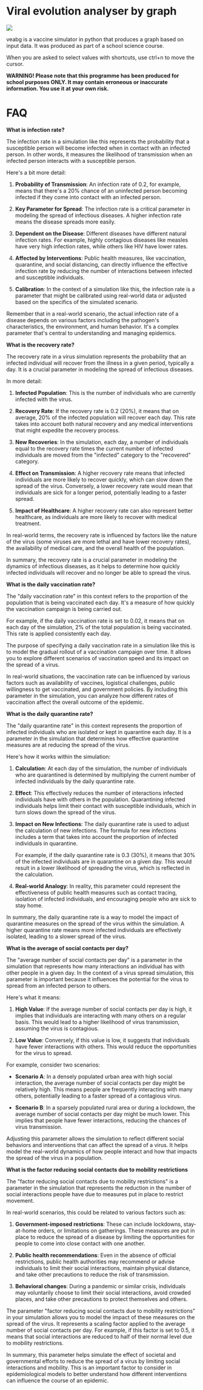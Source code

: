 # Viral evolution analyser by graph 
<a> <img src='https://raw.githubusercontent.com/Malwprotector/veabg/main/illustration.png'></img></a>

veabg is a vaccine simulator in python that produces a graph based on input data. It was produced as part of a school science course.

When you are asked to select values with shortcuts, use ctrl+n to move the cursor.

<strong>WARNING! Please note that this programme has been produced for school purposes ONLY. It may contain erroneous or inaccurate information. You use it at your own risk.</strong>

# FAQ

<strong>What is infection rate?</strong>


The infection rate in a simulation like this represents the probability that a susceptible person will become infected when in contact with an infected person. In other words, it measures the likelihood of transmission when an infected person interacts with a susceptible person.

Here's a bit more detail:

1. **Probability of Transmission**: An infection rate of 0.2, for example, means that there's a 20% chance of an uninfected person becoming infected if they come into contact with an infected person.

2. **Key Parameter for Spread**: The infection rate is a critical parameter in modeling the spread of infectious diseases. A higher infection rate means the disease spreads more easily.

3. **Dependent on the Disease**: Different diseases have different natural infection rates. For example, highly contagious diseases like measles have very high infection rates, while others like HIV have lower rates.

4. **Affected by Interventions**: Public health measures, like vaccination, quarantine, and social distancing, can directly influence the effective infection rate by reducing the number of interactions between infected and susceptible individuals.

5. **Calibration**: In the context of a simulation like this, the infection rate is a parameter that might be calibrated using real-world data or adjusted based on the specifics of the simulated scenario.

Remember that in a real-world scenario, the actual infection rate of a disease depends on various factors including the pathogen's characteristics, the environment, and human behavior. It's a complex parameter that's central to understanding and managing epidemics.

<strong>What is the recovery rate?</strong>


The recovery rate in a virus simulation represents the probability that an infected individual will recover from the illness in a given period, typically a day. It is a crucial parameter in modeling the spread of infectious diseases.

In more detail:

1. **Infected Population**: This is the number of individuals who are currently infected with the virus.

2. **Recovery Rate**: If the recovery rate is 0.2 (20%), it means that on average, 20% of the infected population will recover each day. This rate takes into account both natural recovery and any medical interventions that might expedite the recovery process.

3. **New Recoveries**: In the simulation, each day, a number of individuals equal to the recovery rate times the current number of infected individuals are moved from the "infected" category to the "recovered" category.

4. **Effect on Transmission**: A higher recovery rate means that infected individuals are more likely to recover quickly, which can slow down the spread of the virus. Conversely, a lower recovery rate would mean that individuals are sick for a longer period, potentially leading to a faster spread.

5. **Impact of Healthcare**: A higher recovery rate can also represent better healthcare, as individuals are more likely to recover with medical treatment.

In real-world terms, the recovery rate is influenced by factors like the nature of the virus (some viruses are more lethal and have lower recovery rates), the availability of medical care, and the overall health of the population.

In summary, the recovery rate is a crucial parameter in modeling the dynamics of infectious diseases, as it helps to determine how quickly infected individuals will recover and no longer be able to spread the virus.

<strong>What is the daily vaccination rate?</strong>


The "daily vaccination rate" in this context refers to the proportion of the population that is being vaccinated each day. It's a measure of how quickly the vaccination campaign is being carried out.

For example, if the daily vaccination rate is set to 0.02, it means that on each day of the simulation, 2% of the total population is being vaccinated. This rate is applied consistently each day.

The purpose of specifying a daily vaccination rate in a simulation like this is to model the gradual rollout of a vaccination campaign over time. It allows you to explore different scenarios of vaccination speed and its impact on the spread of a virus.

In real-world situations, the vaccination rate can be influenced by various factors such as availability of vaccines, logistical challenges, public willingness to get vaccinated, and government policies. By including this parameter in the simulation, you can analyze how different rates of vaccination affect the overall outcome of the epidemic.

<strong>What is the daily quarantine rate?</strong>


The "daily quarantine rate" in this context represents the proportion of infected individuals who are isolated or kept in quarantine each day. It is a parameter in the simulation that determines how effective quarantine measures are at reducing the spread of the virus.

Here's how it works within the simulation:

1. **Calculation**: At each day of the simulation, the number of individuals who are quarantined is determined by multiplying the current number of infected individuals by the daily quarantine rate.

2. **Effect**: This effectively reduces the number of interactions infected individuals have with others in the population. Quarantining infected individuals helps limit their contact with susceptible individuals, which in turn slows down the spread of the virus.

3. **Impact on New Infections**: The daily quarantine rate is used to adjust the calculation of new infections. The formula for new infections includes a term that takes into account the proportion of infected individuals in quarantine.

   For example, if the daily quarantine rate is 0.3 (30%), it means that 30% of the infected individuals are in quarantine on a given day. This would result in a lower likelihood of spreading the virus, which is reflected in the calculation.

4. **Real-world Analogy**: In reality, this parameter could represent the effectiveness of public health measures such as contact tracing, isolation of infected individuals, and encouraging people who are sick to stay home.

In summary, the daily quarantine rate is a way to model the impact of quarantine measures on the spread of the virus within the simulation. A higher quarantine rate means more infected individuals are effectively isolated, leading to a slower spread of the virus.

<strong>What is the average of social contacts per day?</strong>


The "average number of social contacts per day" is a parameter in the simulation that represents how many interactions an individual has with other people in a given day. In the context of a virus spread simulation, this parameter is important because it influences the potential for the virus to spread from an infected person to others.

Here's what it means:

1. **High Value**: If the average number of social contacts per day is high, it implies that individuals are interacting with many others on a regular basis. This would lead to a higher likelihood of virus transmission, assuming the virus is contagious.

2. **Low Value**: Conversely, if this value is low, it suggests that individuals have fewer interactions with others. This would reduce the opportunities for the virus to spread.

For example, consider two scenarios:

- **Scenario A**: In a densely populated urban area with high social interaction, the average number of social contacts per day might be relatively high. This means people are frequently interacting with many others, potentially leading to a faster spread of a contagious virus.

- **Scenario B**: In a sparsely populated rural area or during a lockdown, the average number of social contacts per day might be much lower. This implies that people have fewer interactions, reducing the chances of virus transmission.

Adjusting this parameter allows the simulation to reflect different social behaviors and interventions that can affect the spread of a virus. It helps model the real-world dynamics of how people interact and how that impacts the spread of the virus in a population.

<strong>What is the factor reducing social contacts due to mobility restrictions</strong>


The "factor reducing social contacts due to mobility restrictions" is a parameter in the simulation that represents the reduction in the number of social interactions people have due to measures put in place to restrict movement. 

In real-world scenarios, this could be related to various factors such as:

1. **Government-imposed restrictions**: These can include lockdowns, stay-at-home orders, or limitations on gatherings. These measures are put in place to reduce the spread of a disease by limiting the opportunities for people to come into close contact with one another.

2. **Public health recommendations**: Even in the absence of official restrictions, public health authorities may recommend or advise individuals to limit their social interactions, maintain physical distance, and take other precautions to reduce the risk of transmission.

3. **Behavioral changes**: During a pandemic or similar crisis, individuals may voluntarily choose to limit their social interactions, avoid crowded places, and take other precautions to protect themselves and others.

The parameter "factor reducing social contacts due to mobility restrictions" in your simulation allows you to model the impact of these measures on the spread of the virus. It represents a scaling factor applied to the average number of social contacts per day. For example, if this factor is set to 0.5, it means that social interactions are reduced to half of their normal level due to mobility restrictions.

In summary, this parameter helps simulate the effect of societal and governmental efforts to reduce the spread of a virus by limiting social interactions and mobility. This is an important factor to consider in epidemiological models to better understand how different interventions can influence the course of an epidemic.
